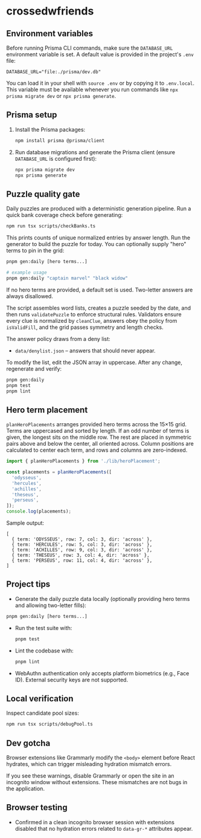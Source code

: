 # crossedwfriends

## Environment variables

Before running Prisma CLI commands, make sure the `DATABASE_URL` environment variable is set. A default value is provided in the project's `.env` file:

```
DATABASE_URL="file:./prisma/dev.db"
```

You can load it in your shell with `source .env` or by copying it to `.env.local`. This variable must be available whenever you run commands like `npx prisma migrate dev` or `npx prisma generate`.

## Prisma setup

1. Install the Prisma packages:

   ```bash
   npm install prisma @prisma/client
   ```

2. Run database migrations and generate the Prisma client (ensure `DATABASE_URL` is configured first):

   ```bash
   npx prisma migrate dev
   npx prisma generate
   ```

## Puzzle quality gate

Daily puzzles are produced with a deterministic generation pipeline.
Run a quick bank coverage check before generating:

```bash
npm run tsx scripts/checkBanks.ts
```

This prints counts of unique normalized entries by answer length.
Run the generator to build the puzzle for today. You can optionally supply
"hero" terms to pin in the grid:

```bash
pnpm gen:daily [hero terms...]

# example usage
pnpm gen:daily "captain marvel" "black widow"
```

If no hero terms are provided, a default set is used. Two-letter answers are
always disallowed.

The script assembles word lists, creates a puzzle seeded by the date, and then
runs `validatePuzzle` to enforce structural rules. Validators ensure every clue
is normalized by `cleanClue`, answers obey the policy from `isValidFill`, and the
grid passes symmetry and length checks.

The answer policy draws from a deny list:

- `data/denylist.json` – answers that should never appear.

To modify the list, edit the JSON array in uppercase. After any change,
regenerate and verify:

```bash
pnpm gen:daily
pnpm test
pnpm lint
```

## Hero term placement

`planHeroPlacements` arranges provided hero terms across the 15×15 grid.
Terms are uppercased and sorted by length. If an odd number of terms is
given, the longest sits on the middle row. The rest are placed in symmetric
pairs above and below the center, all oriented across. Column positions are
calculated to center each term, and rows and columns are zero-indexed.

```ts
import { planHeroPlacements } from './lib/heroPlacement';

const placements = planHeroPlacements([
  'odysseus',
  'hercules',
  'achilles',
  'theseus',
  'perseus',
]);
console.log(placements);
```

Sample output:

```text
[
  { term: 'ODYSSEUS', row: 7, col: 3, dir: 'across' },
  { term: 'HERCULES', row: 5, col: 3, dir: 'across' },
  { term: 'ACHILLES', row: 9, col: 3, dir: 'across' },
  { term: 'THESEUS', row: 3, col: 4, dir: 'across' },
  { term: 'PERSEUS', row: 11, col: 4, dir: 'across' },
]
```

## Project tips

- Generate the daily puzzle data locally (optionally providing hero terms and allowing two-letter fills):

```bash
pnpm gen:daily [hero terms...]
  ```

- Run the test suite with:

  ```bash
  pnpm test
  ```

- Lint the codebase with:

  ```bash
  pnpm lint
  ```

- WebAuthn authentication only accepts platform biometrics (e.g., Face ID).
  External security keys are not supported.

## Local verification

Inspect candidate pool sizes:

```bash
npm run tsx scripts/debugPool.ts
```

## Dev gotcha

Browser extensions like Grammarly modify the `<body>` element before React hydrates, which can trigger misleading hydration mismatch errors.

If you see these warnings, disable Grammarly or open the site in an incognito window without extensions. These mismatches are not bugs in the application.

## Browser testing

- Confirmed in a clean incognito browser session with extensions disabled that no hydration errors related to `data-gr-*` attributes appear.
